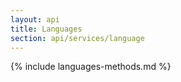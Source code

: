 ```yaml
---
layout: api
title: Languages
section: api/services/language
---
```


{% include languages-methods.md %}